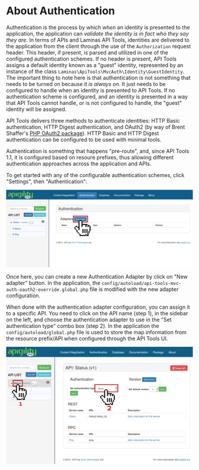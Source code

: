 About Authentication
====================

Authentication is the process by which *when* an identity is presented to the application, the
application can *validate the identity is in fact who they say they are*.  In terms of APIs and
Laminas API Tools, identities are delivered to the application from the client through the use of the
`Authorization` request header.  This header, if present, is parsed and utilized in one of the
configured authentication schemes.  If no header is present, API Tools assigns a default identity
known as a "guest" identity, represented by an instance of the class `Laminas\ApiTools\MvcAuth\Identity\GuestIdentity`.
The important thing to note here is that authentication is not something that needs to be turned
on because *it is always on*. It just needs to be configured to handle when an identity is
presented to API Tools. If no authentication scheme is configured, and an identity
is presented in a way that API Tools cannot handle, or is not configured to handle, the "guest"
identity will be assigned.

API Tools delivers three methods to authenticate identities: HTTP Basic authentication, HTTP Digest
authentication, and OAuth2 (by way of Brent Shaffer's [PHP OAuth2
package](https://github.com/bshaffer/oauth2-server-php)).  HTTP Basic and HTTP Digest
authentication can be configured to be used with minimal tools.

Authentication is something that happens "pre-route", and, since API Tools 1.1, it is configured
based on resoure prefixes, thus allowing different authentication approaches across the
application and APIs.

To get started with any of the configurable authentication schemes, click "Settings", then
"Authentication":

![Authentication settings](/asset/api-tools-documentation/img/auth-authentication-settings.jpg)

Once here, you can create a new Authentication Adapter by click on "New adapter" button. In the
application, the `config/autoload/api-tools-mvc-auth-oauth2-override.global.php` file is modified with
the new adapter configuration.

When done with the authentication adapter configuration, you can assign it to a specific API.
You need to click on the API name (step 1), in the sidebar on the left, and choose the authentication
adapter to use in the "Set authentication type" combo box (step 2).  In the application the
`config/autoload/global.php` file is used to store the map information from the resource prefix/API when configured
through the API Tools UI.

![Authentication per API](/asset/api-tools-documentation/img/auth-authentication-per-api.jpg)
